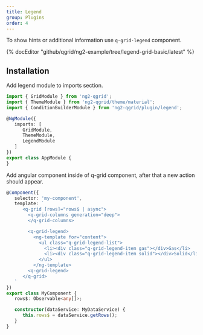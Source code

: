 ```yaml
---
title: Legend
group: Plugins
order: 4
---
```


To show hints or additional information use `q-grid-legend` component.

{% docEditor "github/qgrid/ng2-example/tree/legend-grid-basic/latest" %}

## Installation

Add legend module to imports section.

```typescript
import { GridModule } from 'ng2-qgrid';
import { ThemeModule } from 'ng2-qgrid/theme/material';
import { ConditionBuilderModule } from 'ng2-qgrid/plugin/legend';

@NgModule({
   imports: [
      GridModule,
      ThemeModule,
      LegendModule
   ]
})
export class AppModule {
}
```

Add angular component inside of q-grid component, after that a new action should appear.

```typescript
@Component({
   selector: 'my-component',
   template: `
      <q-grid [rows]="rows$ | async">
        <q-grid-columns generation="deep">
        </q-grid-columns>

        <q-grid-legend>
          <ng-template for="content">
            <ul class="q-grid-legend-list">
              <li><div class="q-grid-legend-item gas"></div>Gas</li>
              <li><div class="q-grid-legend-item solid"></div>Solid</li>
            </ul>
          </ng-template>
        <q-grid-legend>
      </q-grid>
   `
})
export class MyComponent {
   rows$: Observable<any[]>;

   constructor(dataService: MyDataService) {
      this.rows$ = dataService.getRows();
   }
}
```